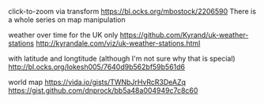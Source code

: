 click-to-zoom via transform
https://bl.ocks.org/mbostock/2206590
There is a whole series on map manipulation

weather over time for the UK only
https://github.com/Kyrand/uk-weather-stations
http://kyrandale.com/viz/uk-weather-stations.html

with latitude and longtitude (although I'm not sure why that is special)
http://bl.ocks.org/lokesh005/7640d9b562bf59b561d6

world map
https://vida.io/gists/TWNbJrHvRcR3DeAZq
https://gist.github.com/dnprock/bb5a48a004949c7c8c60
